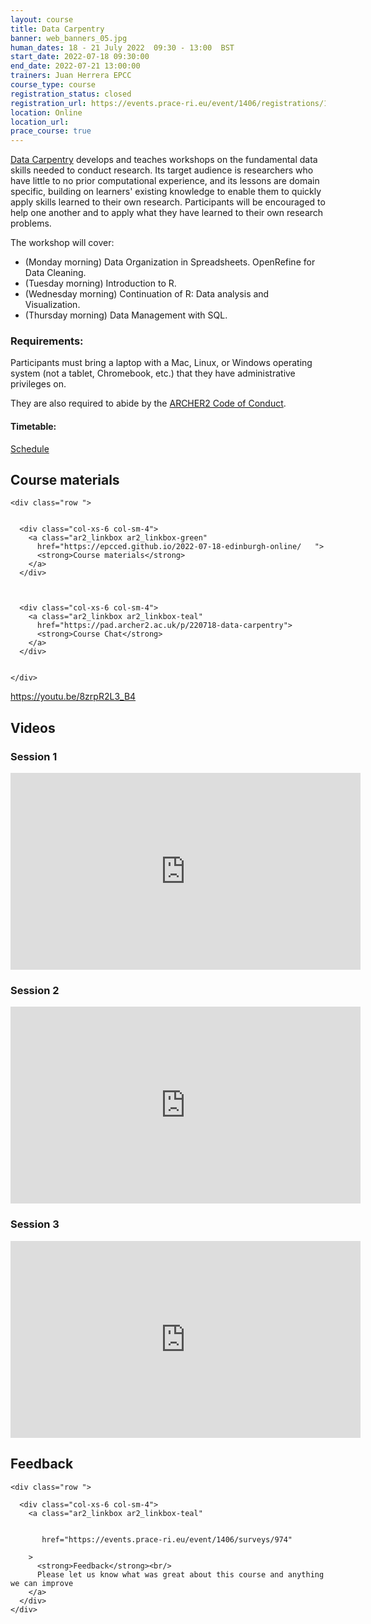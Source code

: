 ```yaml
---
layout: course
title: Data Carpentry
banner: web_banners_05.jpg 
human_dates: 18 - 21 July 2022  09:30 - 13:00  BST
start_date: 2022-07-18 09:30:00
end_date: 2022-07-21 13:00:00
trainers: Juan Herrera EPCC
course_type: course
registration_status: closed
registration_url: https://events.prace-ri.eu/event/1406/registrations/1046/
location: Online
location_url:
prace_course: true
---
```


[Data Carpentry](https://datacarpentry.org/) develops and teaches workshops on the fundamental data skills needed to conduct research. Its target audience is researchers who have little to no prior computational experience, and its lessons are domain specific, building on learners' existing knowledge to enable them to quickly apply skills learned to their own research. Participants will be encouraged to help one another and to apply what they have learned to their own research problems.

The workshop will cover:

- (Monday morning) Data Organization in Spreadsheets. OpenRefine for Data Cleaning.
- (Tuesday morning) Introduction to R.
- (Wednesday morning) Continuation of R: Data analysis and Visualization.
- (Thursday morning) Data Management with SQL.



### Requirements:

Participants must bring a laptop with a Mac, Linux, or Windows operating system (not a tablet, Chromebook, etc.) that they have administrative privileges on.

They are also required to abide by the [ARCHER2  Code of Conduct](../../../about/policies/code-of-conduct.html). 


#### Timetable:

[Schedule](https://epcced.github.io/2022-07-18-edinburgh-online/#schedule)

<section id="service">

 

<h2><a name="materials">Course materials</a></h2>



    <div class="row ">	

 		
      <div class="col-xs-6 col-sm-4">
        <a class="ar2_linkbox ar2_linkbox-green" 
          href="https://epcced.github.io/2022-07-18-edinburgh-online/   ">
          <strong>Course materials</strong>         
        </a>
      </div>


 
      <div class="col-xs-6 col-sm-4">
        <a class="ar2_linkbox ar2_linkbox-teal" 
          href="https://pad.archer2.ac.uk/p/220718-data-carpentry">
          <strong>Course Chat</strong>       
        </a>
      </div>
		

 	</div>
		
		
			
https://youtu.be/8zrpR2L3_B4

		
<h2><a name="videos">Videos</a></h2>



<h3>Session 1</h3>

<div>
	<iframe title="Video" width="560" height="315" src="https://www.youtube.com/embed/bU3qnJN8BP0" frameborder="0" allow="accelerometer; autoplay; encrypted-media; gyroscope; picture-in-picture" allowfullscreen></iframe>
</div>



<h3>Session 2</h3>

<div>
	<iframe title="Video" width="560" height="315" src="https://www.youtube.com/embed/ywg6CXCG4sA" frameborder="0" allow="accelerometer; autoplay; encrypted-media; gyroscope; picture-in-picture" allowfullscreen></iframe>
</div>



<h3>Session 3</h3>

<div>
	<iframe title="Video" width="560" height="315" src="https://www.youtube.com/embed/8zrpR2L3_B4" frameborder="0" allow="accelerometer; autoplay; encrypted-media; gyroscope; picture-in-picture" allowfullscreen></iframe>
</div>

<!--


<h3>Session 4</h3>

<div>
	<iframe title="Video" width="560" height="315" src="https://www.youtube.com/embed/xxxxxxxxxxx" frameborder="0" allow="accelerometer; autoplay; encrypted-media; gyroscope; picture-in-picture" allowfullscreen></iframe>
</div>

 -->






<h2><a name="feedback">Feedback</a></h2>


    <div class="row ">	

      <div class="col-xs-6 col-sm-4">
        <a class="ar2_linkbox ar2_linkbox-teal" 


		   href="https://events.prace-ri.eu/event/1406/surveys/974"

		>
          <strong>Feedback</strong><br/>
          Please let us know what was great about this course and anything we can improve
        </a>
      </div>
    </div>
		
		

 
</section>


